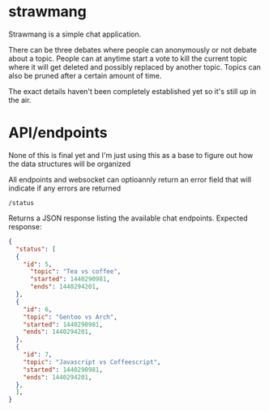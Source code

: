 # strawmang

Strawmang is a simple chat application.  

There can be three debates where people can anonymously or not debate about a topic.
People can at anytime start a vote to kill the current topic where it will get deleted
and possibly replaced by another topic. Topics can also be pruned after a certain amount
of time.

The exact details haven't been completely established yet so it's still up in the air.

# API/endpoints

None of this is final yet and I'm just using this as a base to figure out how
the data structures will be organized 

All endpoints and websocket can optioannly return an error field that will
indicate if any errors are returned

`/status`

Returns a JSON response listing the available chat endpoints.  Expected response:
``` JSON
{
  "status": [
  {
    "id": 5,
      "topic": "Tea vs coffee",
      "started": 1440290981,
      "ends": 1440294201,
  },
  {
    "id": 6,
    "topic": "Gentoo vs Arch",
    "started": 1440290981,
    "ends": 1440294201,
  },
  {
    "id": 7,
    "topic": "Javascript vs Coffeescript",
    "started": 1440290981,
    "ends": 1440294201,
  },
  ],
}
```
